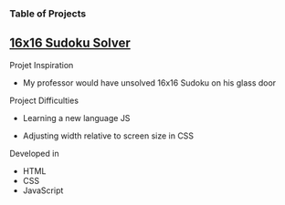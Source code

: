 ### Table of Projects

## [16x16 Sudoku Solver](https://steven-phun.github.io/Steven-Phun/16x16-Sudoku-Solver)

Projet Inspiration 

- My professor would have unsolved 16x16 Sudoku on his glass door

Project Difficulties

- Learning a new language JS

- Adjusting width relative to screen size in CSS

Developed in

- HTML
- CSS
- JavaScript


